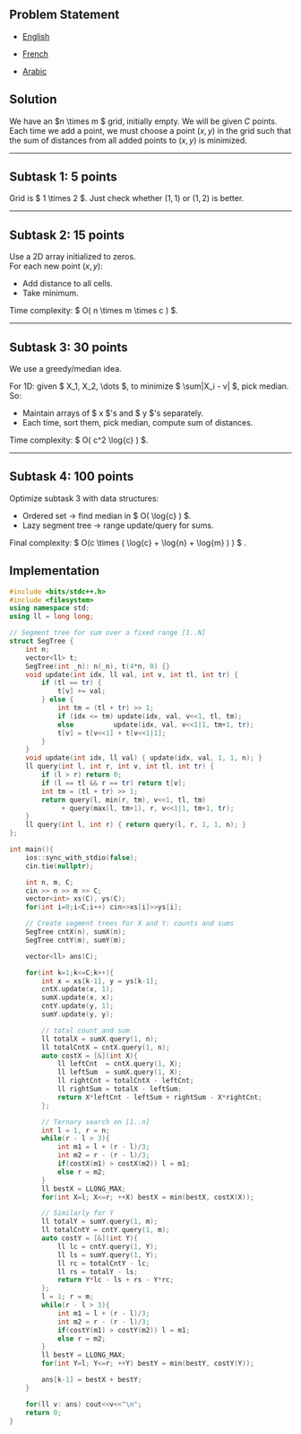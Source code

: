 ## Problem Statement

- [English](statements/quantum%20(en).pdf)

- [French](statements/quantum%20(fr).pdf)

- [Arabic](statements/quantum%20(ar\_DZ).pdf)


## Solution



We have an $n \\times m $ grid, initially empty. We will be given
$C$ points. Each time we add a point, we must choose a point $(x,y)$ in
the grid such that the sum of distances from all added points to $(x,y)$
is minimized.



------------------------------------------------------------------------



## Subtask 1: 5 points



Grid is $ 1 \\times 2 $. Just check whether $(1,1)$ or $(1,2)$ is
better.



------------------------------------------------------------------------



## Subtask 2: 15 points



Use a 2D array initialized to zeros.  
For each new point $(x,y)$:

* Add distance to all cells.
* Take minimum.

Time complexity: $ O( n \\times m \\times c ) $.

------------------------------------------------------------------------



## Subtask 3: 30 points



We use a greedy/median idea.

For 1D: given $ X\_1, X\_2, \\dots $, to minimize $ \\sum|X\_i - v| $,
pick median.  
So:

* Maintain arrays of $ x $'s and $ y $'s separately.
* Each time, sort them, pick median, compute sum of distances.

Time complexity: $ O( c^2 \\log{c} ) $.



------------------------------------------------------------------------


## Subtask 4: 100 points



Optimize subtask 3 with data structures:

* Ordered set → find median in $ O( \\log{c} ) $.
* Lazy segment tree → range update/query for sums.

Final complexity: $ O(c \\times ( \\log{c} + \\log{n} +
\\log{m} )  ) $ .

## Implementation

```cpp
#include <bits/stdc++.h>
#include <filesystem>
using namespace std;
using ll = long long;

// Segment tree for sum over a fixed range [1..N]
struct SegTree {
    int n;
    vector<ll> t;
    SegTree(int _n): n(_n), t(4*n, 0) {}
    void update(int idx, ll val, int v, int tl, int tr) {
        if (tl == tr) {
            t[v] += val;
        } else {
            int tm = (tl + tr) >> 1;
            if (idx <= tm) update(idx, val, v<<1, tl, tm);
            else          update(idx, val, v<<1|1, tm+1, tr);
            t[v] = t[v<<1] + t[v<<1|1];
        }
    }
    void update(int idx, ll val) { update(idx, val, 1, 1, n); }
    ll query(int l, int r, int v, int tl, int tr) {
        if (l > r) return 0;
        if (l == tl && r == tr) return t[v];
        int tm = (tl + tr) >> 1;
        return query(l, min(r, tm), v<<1, tl, tm)
             + query(max(l, tm+1), r, v<<1|1, tm+1, tr);
    }
    ll query(int l, int r) { return query(l, r, 1, 1, n); }
};

int main(){
    ios::sync_with_stdio(false);
    cin.tie(nullptr);

    int n, m, C;
    cin >> n >> m >> C;
    vector<int> xs(C), ys(C);
    for(int i=0;i<C;i++) cin>>xs[i]>>ys[i];

    // Create segment trees for X and Y: counts and sums
    SegTree cntX(n), sumX(n);
    SegTree cntY(m), sumY(m);

    vector<ll> ans(C);

    for(int k=1;k<=C;k++){
        int x = xs[k-1], y = ys[k-1];
        cntX.update(x, 1);
        sumX.update(x, x);
        cntY.update(y, 1);
        sumY.update(y, y);

        // total count and sum
        ll totalX = sumX.query(1, n);
        ll totalCntX = cntX.query(1, n);
        auto costX = [&](int X){
            ll leftCnt  = cntX.query(1, X);
            ll leftSum  = sumX.query(1, X);
            ll rightCnt = totalCntX - leftCnt;
            ll rightSum = totalX - leftSum;
            return X*leftCnt - leftSum + rightSum - X*rightCnt;
        };

        // Ternary search on [1..n]
        int l = 1, r = n;
        while(r - l > 3){
            int m1 = l + (r - l)/3;
            int m2 = r - (r - l)/3;
            if(costX(m1) > costX(m2)) l = m1;
            else r = m2;
        }
        ll bestX = LLONG_MAX;
        for(int X=l; X<=r; ++X) bestX = min(bestX, costX(X));

        // Similarly for Y
        ll totalY = sumY.query(1, m);
        ll totalCntY = cntY.query(1, m);
        auto costY = [&](int Y){
            ll lc = cntY.query(1, Y);
            ll ls = sumY.query(1, Y);
            ll rc = totalCntY - lc;
            ll rs = totalY - ls;
            return Y*lc - ls + rs - Y*rc;
        };
        l = 1; r = m;
        while(r - l > 3){
            int m1 = l + (r - l)/3;
            int m2 = r - (r - l)/3;
            if(costY(m1) > costY(m2)) l = m1;
            else r = m2;
        }
        ll bestY = LLONG_MAX;
        for(int Y=l; Y<=r; ++Y) bestY = min(bestY, costY(Y));

        ans[k-1] = bestX + bestY;
    }

    for(ll v: ans) cout<<v<<"\n";
    return 0;
}
```


